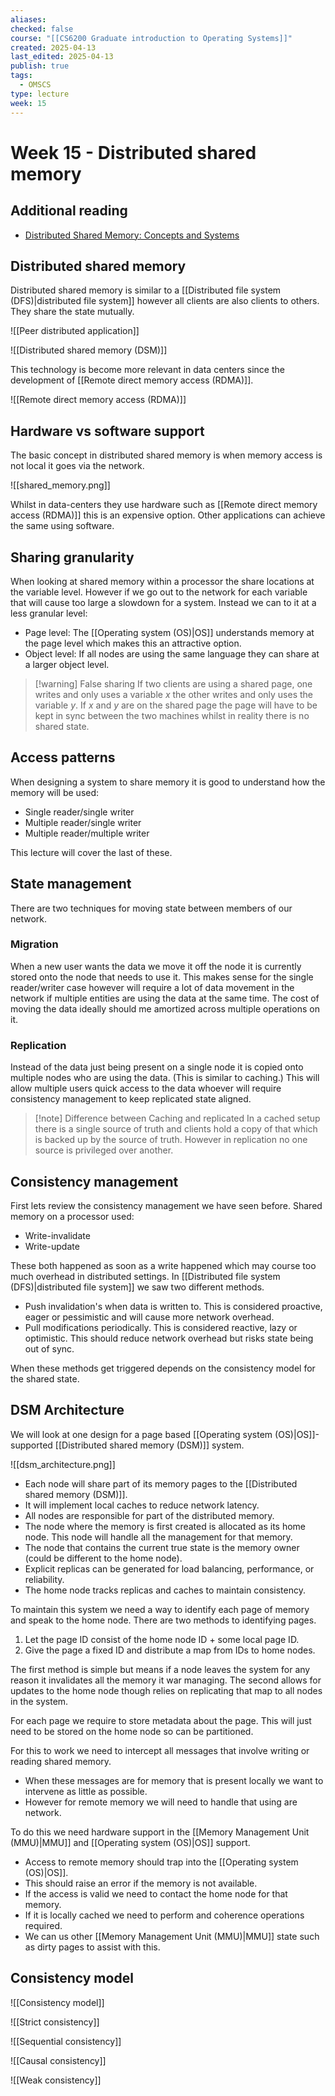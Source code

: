 ```yaml
---
aliases: 
checked: false
course: "[[CS6200 Graduate introduction to Operating Systems]]"
created: 2025-04-13
last_edited: 2025-04-13
publish: true
tags:
  - OMSCS
type: lecture
week: 15
---
```

# Week 15 - Distributed shared memory

## Additional reading

- [Distributed Shared Memory: Concepts and Systems](https://s3.amazonaws.com/content.udacity-data.com/courses/ud923/references/ud923-protic-paper.pdf)

## Distributed shared memory

Distributed shared memory is similar to a [[Distributed file system (DFS)|distributed file system]] however all clients are also clients to others. They share the state mutually.

![[Peer distributed application]]

![[Distributed shared memory (DSM)]]

This technology is become more relevant in data centers since the development of [[Remote direct memory access (RDMA)]].

![[Remote direct memory access (RDMA)]]

## Hardware vs software support

The basic concept in distributed shared memory is when memory access is not local it goes via the network.

![[shared_memory.png]]

Whilst in data-centers they use hardware such as [[Remote direct memory access (RDMA)]] this is an expensive option. Other applications can achieve the same using software. 

## Sharing granularity

When looking at shared memory within a processor the share locations at the variable level. However if we go out to the network for each variable that will cause too large a slowdown for a system. Instead we can to it at a less granular level:
- Page level: The [[Operating system (OS)|OS]] understands memory at the page level which makes this an attractive option. 
- Object level: If all nodes are using the same language they can share at a larger object level.

>[!warning] False sharing
>If two clients are using a shared page, one writes and only uses a variable $x$ the other writes and only uses the variable $y$. If $x$ and $y$ are on the shared page the page will have to be kept in sync between the two machines whilst in reality there is no shared state.

## Access patterns

When designing a system to share memory it is good to understand how the memory will be used:

- Single reader/single writer
- Multiple reader/single writer
- Multiple reader/multiple writer

This lecture will cover the last of these.

## State management

There are two techniques for moving state between members of our network.

### Migration

When a new user wants the data we move it off the node it is currently stored onto the node that needs to use it. This makes sense for the single reader/writer case however will require a lot of data movement in the network if multiple entities are using the data at the same time. The cost of moving the data ideally should me amortized across multiple operations on it.

### Replication

Instead of the data just being present on a single node it is copied onto multiple nodes who are using the data. (This is similar to caching.) This will allow multiple users quick access to the data whoever will require consistency management to keep replicated state aligned.

>[!note] Difference between Caching and replicated
>In a cached setup there is a single source of truth and clients hold a copy of that which is backed up by the source of truth. However in replication no one source is privileged over another.

## Consistency management

First lets review the consistency management we have seen before. Shared memory on a processor used:

- Write-invalidate
- Write-update

These both happened as soon as a write happened which may course too much overhead in distributed settings. In [[Distributed file system (DFS)|distributed file system]] we saw two different methods.

- Push invalidation's when data is written to. This is considered proactive, eager or pessimistic and will cause more network overhead.
- Pull modifications periodically. This is considered reactive, lazy or optimistic. This should reduce network overhead but risks state being out of sync.

When these methods get triggered depends on the consistency model for the shared state.

## DSM Architecture

We will look at one design for a page based [[Operating system (OS)|OS]]-supported [[Distributed shared memory (DSM)]] system.

![[dsm_architecture.png]]

- Each node will share part of its memory pages to the [[Distributed shared memory (DSM)]].
- It will implement local caches to reduce network latency.
- All nodes are responsible for part of the distributed memory.
- The node where the memory is first created is allocated as its home node. This node will handle all the management for that memory.
- The node that contains the current true state is the memory owner (could be different to the home node).
- Explicit replicas can be generated for load balancing, performance, or reliability.
- The home node tracks replicas and caches to maintain consistency.

To maintain this system we need a way to identify each page of memory and speak to the home node. There are two methods to identifying pages.

1. Let the page ID consist of the home node ID + some local page ID.
2. Give the page a fixed ID and distribute a map from IDs to home nodes.

The first method is simple but means if a node leaves the system for any reason it invalidates all the memory it war managing. The second allows for updates to the home node though relies on replicating that map to all nodes in the system.

For each page we require to store metadata about the page. This will just need to be stored on the home node so can be partitioned. 

For this to work we need to intercept all messages that involve writing or reading shared memory.

- When these messages are for memory that is present locally we want to intervene as little as possible.
- However for remote memory we will need to handle that using are network.

To do this we need hardware support in the [[Memory Management Unit (MMU)|MMU]] and [[Operating system (OS)|OS]] support.

- Access to remote memory should trap into the [[Operating system (OS)|OS]].
- This should raise an error if the memory is not available.
- If the access is valid we need to contact the home node for that memory.
- If it is locally cached we need to perform and coherence operations required.
- We can us other [[Memory Management Unit (MMU)|MMU]] state such as dirty pages to assist with this.

## Consistency model

![[Consistency model]]

![[Strict consistency]]

![[Sequential consistency]]

![[Causal consistency]]

![[Weak consistency]]

